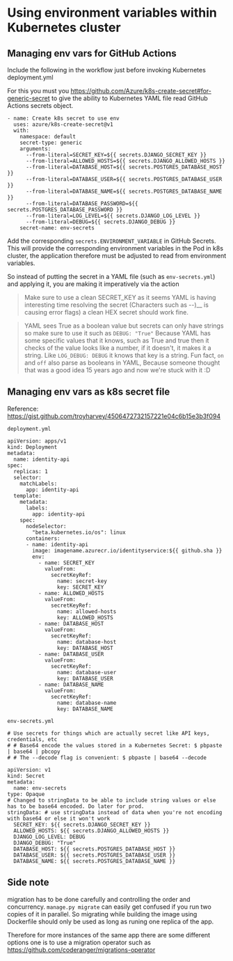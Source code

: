 # Using environment variables within Kubernetes cluster

## Managing env vars for GitHub Actions
Include the following in the workflow just before invoking Kubernetes deployment.yml

For this you must you https://github.com/Azure/k8s-create-secret#for-generic-secret to give the ability to Kubernetes YAML file read GitHub Actions secrets object.

```
- name: Create k8s secret to use env    
  uses: azure/k8s-create-secret@v1
  with:
    namespace: default
    secret-type: generic
    arguments:
      --from-literal=SECRET_KEY=${{ secrets.DJANGO_SECRET_KEY }}
      --from-literal=ALLOWED_HOSTS=${{ secrets.DJANGO_ALLOWED_HOSTS }}
      --from-literal=DATABASE_HOST=${{ secrets.POSTGRES_DATABASE_HOST }}
      --from-literal=DATABASE_USER=${{ secrets.POSTGRES_DATABASE_USER }}
      --from-literal=DATABASE_NAME=${{ secrets.POSTGRES_DATABASE_NAME }}
      --from-literal=DATABASE_PASSWORD=${{ secrets.POSTGRES_DATABASE_PASSWORD }}
      --from-literal=LOG_LEVEL=${{ secrets.DJANGO_LOG_LEVEL }}
      --from-literal=DEBUG=${{ secrets.DJANGO_DEBUG }}
    secret-name: env-secrets
```

Add the corresponding `secrets.ENVIRONMENT_VARIABLE` in GitHub Secrets.
This will provide the corresponding environment variables in the Pod
 in k8s cluster, the application therefore must be adjusted to read from environment variables.

So instead of putting the secret in a YAML file (such as `env-secrets.yml`) and applying it, you are making it imperatively via the action

>

> Make sure to use a clean SECRET_KEY as it seems YAML is having interesting time resolving the secret (Characters such as --)__ is causing error flags) a clean HEX secret should work fine.

> YAML sees True as a boolean value but secrets can only have strings so make sure to use it such as `DEBUG: "True"` Because YAML has some specific values that it knows, such as True and true then it checks of the value looks like a number, if it doesn't, it makes it a string. Like `LOG_DEBUG: DEBUG` it knows that key is a string. Fun fact, `on` and `off` also parse as booleans in YAML, Because someone thought that was a good idea 15 years ago and now we're stuck with it :D

## Managing env vars as k8s secret file
Reference: https://gist.github.com/troyharvey/4506472732157221e04c6b15e3b3f094

`deployment.yml`
```
apiVersion: apps/v1
kind: Deployment
metadata:
  name: identity-api
spec:
  replicas: 1
  selector:
    matchLabels:
      app: identity-api
  template:
    metadata:
      labels:
        app: identity-api
    spec:
      nodeSelector:
        "beta.kubernetes.io/os": linux
      containers:
      - name: identity-api
        image: imagename.azurecr.io/identityservice:${{ github.sha }}
        env:
          - name: SECRET_KEY
            valueFrom:
              secretKeyRef:
                name: secret-key
                key: SECRET_KEY
          - name: ALLOWED_HOSTS
            valueFrom:
              secretKeyRef:
                name: allowed-hosts
                key: ALLOWED_HOSTS
          - name: DATABASE_HOST
            valueFrom:
              secretKeyRef:
                name: database-host
                key: DATABASE_HOST
          - name: DATABASE_USER
            valueFrom:
              secretKeyRef:
                name: database-user
                key: DATABASE_USER
          - name: DATABASE_NAME
            valueFrom:
              secretKeyRef:
                name: database-name
                key: DATABASE_NAME
```

`env-secrets.yml`
```
# Use secrets for things which are actually secret like API keys, credentials, etc
# # Base64 encode the values stored in a Kubernetes Secret: $ pbpaste | base64 | pbcopy
# # The --decode flag is convenient: $ pbpaste | base64 --decode

apiVersion: v1
kind: Secret
metadata:
  name: env-secrets
type: Opaque
# Changed to stringData to be able to include string values or else has to be base64 encoded. Do later for prod.
stringData: # use stringData instead of data when you're not encoding with base64 or else it won't work
  SECRET_KEY: ${{ secrets.DJANGO_SECRET_KEY }}
  ALLOWED_HOSTS: ${{ secrets.DJANGO_ALLOWED_HOSTS }}
  DJANGO_LOG_LEVEL: DEBUG
  DJANGO_DEBUG: "True"
  DATABASE_HOST: ${{ secrets.POSTGRES_DATABASE_HOST }}
  DATABASE_USER: ${{ secrets.POSTGRES_DATABASE_USER }}
  DATABASE_NAME: ${{ secrets.POSTGRES_DATABASE_NAME }}
```

## Side note
migration has to be done carefully and controlling the order and concurrency. `manage.py migrate` can easily get confused if you run two copies of it in parallel. So migrating while building the image using Dockerfile should only be used as long as runing one replica of the app.

Therefore for more instances of the same app there are some different options one is to use a migration operator such as https://github.com/coderanger/migrations-operator
